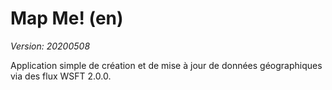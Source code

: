 <!-- title: Aide -->

# Map Me! (en)

_Version: 20200508_

Application simple de création et de mise à jour de données géographiques via des flux WSFT 2.0.0.
